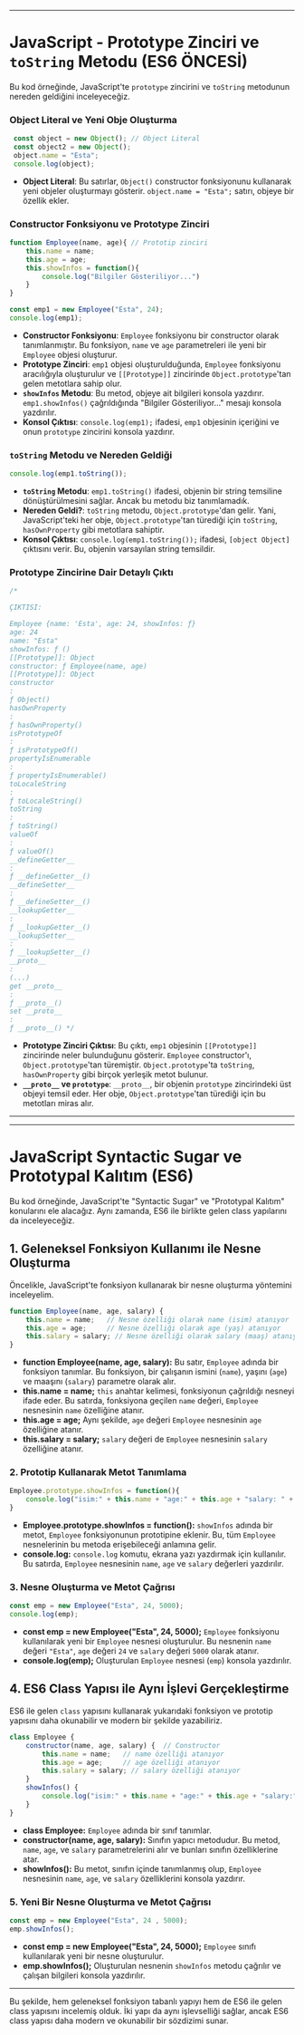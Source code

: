 
---

# JavaScript - Prototype Zinciri ve `toString` Metodu (ES6 ÖNCESİ)

Bu kod örneğinde, JavaScript'te `prototype` zincirini ve `toString` metodunun nereden geldiğini inceleyeceğiz.

### Object Literal ve Yeni Obje Oluşturma

```javascript
 const object = new Object(); // Object Literal
 const object2 = new Object();
 object.name = "Esta";
 console.log(object);
```

- **Object Literal**: Bu satırlar, `Object()` constructor fonksiyonunu kullanarak yeni objeler oluşturmayı gösterir. `object.name = "Esta";` satırı, objeye bir özellik ekler.


### Constructor Fonksiyonu ve Prototype Zinciri

```javascript
function Employee(name, age){ // Prototip zinciri
    this.name = name;
    this.age = age;
    this.showInfos = function(){
        console.log("Bilgiler Gösteriliyor...")
    }
}

const emp1 = new Employee("Esta", 24);
console.log(emp1);
```

- **Constructor Fonksiyonu**: `Employee` fonksiyonu bir constructor olarak tanımlanmıştır. Bu fonksiyon, `name` ve `age` parametreleri ile yeni bir `Employee` objesi oluşturur.
- **Prototype Zinciri**: `emp1` objesi oluşturulduğunda, `Employee` fonksiyonu aracılığıyla oluşturulur ve `[[Prototype]]` zincirinde `Object.prototype`'tan gelen metotlara sahip olur.
- **`showInfos` Metodu**: Bu metod, objeye ait bilgileri konsola yazdırır. `emp1.showInfos()` çağrıldığında "Bilgiler Gösteriliyor..." mesajı konsola yazdırılır.
- **Konsol Çıktısı**: `console.log(emp1);` ifadesi, `emp1` objesinin içeriğini ve onun `prototype` zincirini konsola yazdırır.

### `toString` Metodu ve Nereden Geldiği

```javascript
console.log(emp1.toString()); 
```

- **`toString` Metodu**: `emp1.toString()` ifadesi, objenin bir string temsiline dönüştürülmesini sağlar. Ancak bu metodu biz tanımlamadık.
- **Nereden Geldi?**: `toString` metodu, `Object.prototype`'dan gelir. Yani, JavaScript'teki her obje, `Object.prototype`'tan türediği için `toString`, `hasOwnProperty` gibi metotlara sahiptir.
- **Konsol Çıktısı**: `console.log(emp1.toString());` ifadesi, `[object Object]` çıktısını verir. Bu, objenin varsayılan string temsildir.

### Prototype Zincirine Dair Detaylı Çıktı

```javascript
/* 

ÇIKTISI: 

Employee {name: 'Esta', age: 24, showInfos: ƒ}
age: 24
name: "Esta"
showInfos: ƒ ()
[[Prototype]]: Object
constructor: ƒ Employee(name, age)
[[Prototype]]: Object
constructor
: 
ƒ Object()
hasOwnProperty
: 
ƒ hasOwnProperty()
isPrototypeOf
: 
ƒ isPrototypeOf()
propertyIsEnumerable
: 
ƒ propertyIsEnumerable()
toLocaleString
: 
ƒ toLocaleString()
toString
: 
ƒ toString()
valueOf
: 
ƒ valueOf()
__defineGetter__
: 
ƒ __defineGetter__()
__defineSetter__
: 
ƒ __defineSetter__()
__lookupGetter__
: 
ƒ __lookupGetter__()
__lookupSetter__
: 
ƒ __lookupSetter__()
__proto__
: 
(...)
get __proto__
: 
ƒ __proto__()
set __proto__
: 
ƒ __proto__() */
```

- **Prototype Zinciri Çıktısı**: Bu çıktı, `emp1` objesinin `[[Prototype]]` zincirinde neler bulunduğunu gösterir. `Employee` constructor'ı, `Object.prototype`'tan türemiştir. `Object.prototype`'ta `toString`, `hasOwnProperty` gibi birçok yerleşik metot bulunur.
- **`__proto__` ve `prototype`**: `__proto__`, bir objenin `prototype` zincirindeki üst objeyi temsil eder. Her obje, `Object.prototype`'tan türediği için bu metotları miras alır.

---



---

# JavaScript Syntactic Sugar ve Prototypal Kalıtım (ES6)

Bu kod örneğinde, JavaScript'te "Syntactic Sugar" ve "Prototypal Kalıtım" konularını ele alacağız. Aynı zamanda, ES6 ile birlikte gelen class yapılarını da inceleyeceğiz.

## 1. Geleneksel Fonksiyon Kullanımı ile Nesne Oluşturma

Öncelikle, JavaScript'te fonksiyon kullanarak bir nesne oluşturma yöntemini inceleyelim.

```javascript
function Employee(name, age, salary) {
    this.name = name;   // Nesne özelliği olarak name (isim) atanıyor
    this.age = age;     // Nesne özelliği olarak age (yaş) atanıyor
    this.salary = salary; // Nesne özelliği olarak salary (maaş) atanıyor
}
```

- **function Employee(name, age, salary):** Bu satır, `Employee` adında bir fonksiyon tanımlar. Bu fonksiyon, bir çalışanın ismini (`name`), yaşını (`age`) ve maaşını (`salary`) parametre olarak alır.
- **this.name = name;** `this` anahtar kelimesi, fonksiyonun çağrıldığı nesneyi ifade eder. Bu satırda, fonksiyona geçilen `name` değeri, `Employee` nesnesinin `name` özelliğine atanır.
- **this.age = age;** Aynı şekilde, `age` değeri `Employee` nesnesinin `age` özelliğine atanır.
- **this.salary = salary;** `salary` değeri de `Employee` nesnesinin `salary` özelliğine atanır.

### 2. Prototip Kullanarak Metot Tanımlama

```javascript
Employee.prototype.showInfos = function(){
    console.log("isim:" + this.name + "age:" + this.age + "salary: " + this.salary);
}
```

- **Employee.prototype.showInfos = function():** `showInfos` adında bir metot, `Employee` fonksiyonunun prototipine eklenir. Bu, tüm `Employee` nesnelerinin bu metoda erişebileceği anlamına gelir.
- **console.log:** `console.log` komutu, ekrana yazı yazdırmak için kullanılır. Bu satırda, `Employee` nesnesinin `name`, `age` ve `salary` değerleri yazdırılır.

### 3. Nesne Oluşturma ve Metot Çağrısı

```javascript
const emp = new Employee("Esta", 24, 5000);
console.log(emp);
```

- **const emp = new Employee("Esta", 24, 5000);** `Employee` fonksiyonu kullanılarak yeni bir `Employee` nesnesi oluşturulur. Bu nesnenin `name` değeri `"Esta"`, `age` değeri `24` ve `salary` değeri `5000` olarak atanır.
- **console.log(emp);** Oluşturulan `Employee` nesnesi (`emp`) konsola yazdırılır.

## 4. ES6 Class Yapısı ile Aynı İşlevi Gerçekleştirme

ES6 ile gelen `class` yapısını kullanarak yukarıdaki fonksiyon ve prototip yapısını daha okunabilir ve modern bir şekilde yazabiliriz.

```javascript
class Employee {
    constructor(name, age, salary) {  // Constructor
        this.name = name;   // name özelliği atanıyor
        this.age = age;     // age özelliği atanıyor
        this.salary = salary; // salary özelliği atanıyor
    }    
    showInfos() {
        console.log("isim:" + this.name + "age:" + this.age + "salary:" + this.salary);
    }
}
```

- **class Employee:** `Employee` adında bir sınıf tanımlar.
- **constructor(name, age, salary):** Sınıfın yapıcı metodudur. Bu metod, `name`, `age`, ve `salary` parametrelerini alır ve bunları sınıfın özelliklerine atar.
- **showInfos():** Bu metot, sınıfın içinde tanımlanmış olup, `Employee` nesnesinin `name`, `age`, ve `salary` özelliklerini konsola yazdırır.

### 5. Yeni Bir Nesne Oluşturma ve Metot Çağrısı

```javascript
const emp = new Employee("Esta", 24 , 5000);
emp.showInfos();
```

- **const emp = new Employee("Esta", 24, 5000);** `Employee` sınıfı kullanılarak yeni bir nesne oluşturulur.
- **emp.showInfos();** Oluşturulan nesnenin `showInfos` metodu çağrılır ve çalışan bilgileri konsola yazdırılır.

---

Bu şekilde, hem geleneksel fonksiyon tabanlı yapıyı hem de ES6 ile gelen class yapısını incelemiş olduk. İki yapı da aynı işlevselliği sağlar, ancak ES6 class yapısı daha modern ve okunabilir bir sözdizimi sunar.
